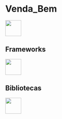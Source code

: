 # Venda_Bem

<div>
<img src="https://user-images.githubusercontent.com/59830792/187295094-3dd04636-fe46-43e0-94d7-3662ba08970e.png" height="50">

</div>


## Frameworks
<img src="https://user-images.githubusercontent.com/59830792/187295107-544b0e8a-0fc6-40f7-84ef-cc659528faca.png" height="50">


## Bibliotecas
<img src="https://user-images.githubusercontent.com/59830792/187455099-cd3c3091-cf04-4aac-8487-9aeccce5db26.png" height="50">



